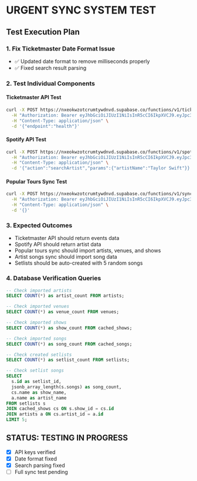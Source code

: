 # URGENT SYNC SYSTEM TEST

## Test Execution Plan

### 1. Fix Ticketmaster Date Format Issue
- ✅ Updated date format to remove milliseconds properly
- ✅ Fixed search result parsing

### 2. Test Individual Components

#### Ticketmaster API Test
```bash
curl -X POST https://nxeokwzotcrumtywdnvd.supabase.co/functions/v1/ticketmaster \
  -H "Authorization: Bearer eyJhbGciOiJIUzI1NiIsInR5cCI6IkpXVCJ9.eyJpc3MiOiJzdXBhYmFzZSIsInJlZiI6Im54ZW9rd3pvdGNydW10eXdkbnZkIiwicm9sZSI6ImFub24iLCJpYXQiOjE3NTM1NjMyNzcsImV4cCI6MjA2OTEzOTI3N30.jobaxAKkYsCZ6mHpoczG5JxEtWDRDyEgvHhP32ARk3E" \
  -H "Content-Type: application/json" \
  -d '{"endpoint":"health"}'
```

#### Spotify API Test
```bash
curl -X POST https://nxeokwzotcrumtywdnvd.supabase.co/functions/v1/spotify \
  -H "Authorization: Bearer eyJhbGciOiJIUzI1NiIsInR5cCI6IkpXVCJ9.eyJpc3MiOiJzdXBhYmFzZSIsInJlZiI6Im54ZW9rd3pvdGNydW10eXdkbnZkIiwicm9sZSI6ImFub24iLCJpYXQiOjE3NTM1NjMyNzcsImV4cCI6MjA2OTEzOTI3N30.jobaxAKkYsCZ6mHpoczG5JxEtWDRDyEgvHhP32ARk3E" \
  -H "Content-Type: application/json" \
  -d '{"action":"searchArtist","params":{"artistName":"Taylor Swift"}}'
```

#### Popular Tours Sync Test
```bash
curl -X POST https://nxeokwzotcrumtywdnvd.supabase.co/functions/v1/sync-popular-tours \
  -H "Authorization: Bearer eyJhbGciOiJIUzI1NiIsInR5cCI6IkpXVCJ9.eyJpc3MiOiJzdXBhYmFzZSIsInJlZiI6Im54ZW9rd3pvdGNydW10eXdkbnZkIiwicm9sZSI6ImFub24iLCJpYXQiOjE3NTM1NjMyNzcsImV4cCI6MjA2OTEzOTI3N30.jobaxAKkYsCZ6mHpoczG5JxEtWDRDyEgvHhP32ARk3E" \
  -H "Content-Type: application/json" \
  -d '{}'
```

### 3. Expected Outcomes
- Ticketmaster API should return events data
- Spotify API should return artist data 
- Popular tours sync should import artists, venues, and shows
- Artist songs sync should import song data
- Setlists should be auto-created with 5 random songs

### 4. Database Verification Queries
```sql
-- Check imported artists
SELECT COUNT(*) as artist_count FROM artists;

-- Check imported venues  
SELECT COUNT(*) as venue_count FROM venues;

-- Check imported shows
SELECT COUNT(*) as show_count FROM cached_shows;

-- Check imported songs
SELECT COUNT(*) as song_count FROM cached_songs;

-- Check created setlists
SELECT COUNT(*) as setlist_count FROM setlists;

-- Check setlist songs
SELECT 
  s.id as setlist_id,
  jsonb_array_length(s.songs) as song_count,
  cs.name as show_name,
  a.name as artist_name
FROM setlists s
JOIN cached_shows cs ON s.show_id = cs.id
JOIN artists a ON cs.artist_id = a.id
LIMIT 5;
```

## STATUS: TESTING IN PROGRESS
- [x] API keys verified 
- [x] Date format fixed
- [x] Search parsing fixed
- [ ] Full sync test pending